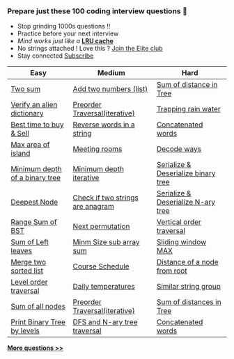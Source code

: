 ### Prepare just these 100 coding interview questions &#x1F4D6;

- Stop grinding 1000s questions !!
- Practice before your next interview
- *Mind works just like a* <a href="https://www.geeksforgeeks.org/lru-cache-implementation" target="_blank">**LRU cache**</a>
- No strings attached ! Love this ? [Join the Elite club](/publish)
- Stay connected <a href="https://www.youtube.com/c/InterviewDose" target="_blank">Subscribe</a>

<table class="table">
  <thead>
    <tr>
      <th scope="col">Easy</th>
      <th scope="col">Medium</th>
      <th scope="col">Hard</th>
    </tr>
  </thead>
  <tbody>
  <tr>
      <td><a href="https://youtube.com/embed/7NLjV3rIfKQ" target="_blank">Two sum</a></td>
      <td><a href="https://youtube.com/embed/JcUj2X-gLrA?start=74" target="_blank">Add two numbers (list)</a></td>
      <td><a href="https://youtube.com/embed/_KAjEdomX7M" target="_blank">Sum of distance in Tree</a></td>
    </tr>
    <tr>
      <td><a href="https://youtube.com/embed/i3B5RYe0J0E" target="_blank">Verify an alien dictionary</a></td>
      <td><a href="https://youtu.be/HLOwaCIN3S4" target="_blank">Preorder Traversal(iterative)</a></td>
      <td><a href="https://youtu.be/lthRF-FN7R0" target="_blank">Trapping rain water</a></td>
    </tr>
    <tr>
      <td><a href="https://youtube.com/embed/23PIu2qUWNg" target="_blank">Best time to buy & Sell</a></td>
      <td><a href="https://youtube.com/embed/RgYLxtlkKo8" target="_blank">Reverse words in a string</a></td>
      <td><a href="https://youtube.com/embed/PY1LSBx-cNs" target="_blank">Concatenated words</a></td>
    </tr>
    <tr>
      <td><a href="https://youtube.com/embed/74Mln2rZO30" target="_blank">Max area of island</a></td>
      <td><a href="https://youtube.com/embed/vjMMBIfvXxI" target="_blank">Meeting rooms</a></td>
      <td><a href="https://youtube.com/embed/8KGSnEQ9s8Q" target="_blank">Decode ways</a></td>
    </tr>
    <tr>
      <td><a href="https://youtube.com/embed/JrrPcXix8zo" target="_blank">Minimum depth of a binary tree</a></td>
      <td><a href="https://youtube.com/embed/K8MyVUBnQQ" target="_blank">Minimum depth iterative</a></td>
      <td><a href="https://youtu.be/EIfDP5GH7Vs" target="_blank">Serialize & Deserialize binary tree</a></td>
    </tr>
    <tr>
      <td><a href="https://youtube.com/embed/SJC0DN93EU0" target="_blank">Deepest Node</a></td>
      <td><a href="https://youtube.com/embed/4RCk18Y4zZw" target="_blank">Check if two strings are anagram</a></td>
      <td><a href="https://youtu.be/u0J17e8477U" target="_blank">Serialize & Deserialize N-ary tree</a></td>
    </tr>
    <tr>
      <td><a href="https://youtube.com/embed/vh1AciQLF5w" target="_blank">Range Sum of BST</a></td>
      <td><a href="https://youtube.com/embed/DfDep1TtzeE" target="_blank">Next permutation</a></td>
      <td><a href="https://youtu.be/x6oAGPNqGzY" target="_blank">Vertical order traversal</a></td>
    </tr>
    <tr>
      <td><a href="https://youtube.com/embed/jZ5Vi2w1WUo" target="_blank">Sum of Left leaves</a></td>
      <td><a href="https://youtube.com/embed/HGnHfU3cHc8" target="_blank">Minm Size sub array sum</a></td>
      <td><a href="https://youtu.be/HLOwaCIN3S4" target="_blank">Sliding window MAX</a></td>
    </tr>
    <tr>
      <td><a href="https://youtube.com/embed/v=9D2V-IUSH0g" target="_blank">Merge two sorted list</a></td>
      <td><a href="https://youtube.com/embed/N4jQQPg1tvA" target="_blank">Course Schedule</a></td>
      <td><a href="https://youtu.be/HLOwaCIN3S4" target="_blank">Distance of a node from root</a></td>
    </tr>
    <tr>
      <td><a href="https://youtube.com/embed/9hGwYdjcfRU" target="_blank">Level order traversal</a></td>
      <td><a href="https://youtube.com/embed/cQRBzejYzEo" target="_blank">Daily temperatures</a></td>
      <td><a href="https://youtu.be/HLOwaCIN3S4" target="_blank">Similar string group</a></td>
    </tr>
    <tr>
      <td><a href="https://youtube.com/embed/ThQstg4Ik2E" target="_blank">Sum of all nodes</a></td>
      <td><a href="https://youtu.be/HLOwaCIN3S4" target="_blank">Preorder Traversal(iterative)</a></td>
      <td><a href="https://youtu.be/HLOwaCIN3S4" target="_blank">Sum of distances in Tree</a></td>
    </tr>
    <tr>
      <td><a href="https://youtube.com/embed/0C8nLoIQvfA" target="_blank">Print Binary Tree by levels</a></td>
      <td><a href="https://youtu.be/HLOwaCIN3S4" target="_blank">DFS and N-ary tree traversal</a></td>
      <td><a href="https://youtu.be/HLOwaCIN3S4" target="_blank">Concatenated words</a></td>
    </tr>
  </tbody>
</table>

[**More questions >>**](/questions)
